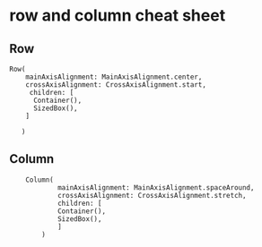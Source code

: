 # row and column cheat sheet

## Row 
    Row(
        mainAxisAlignment: MainAxisAlignment.center, 
        crossAxisAlignment: CrossAxisAlignment.start,
         children: [
          Container(),
          SizedBox(),
        ]

       )

## Column
        Column(
                mainAxisAlignment: MainAxisAlignment.spaceAround,
                crossAxisAlignment: CrossAxisAlignment.stretch,
                children: [
                Container(),
                SizedBox(),
                ]
            )